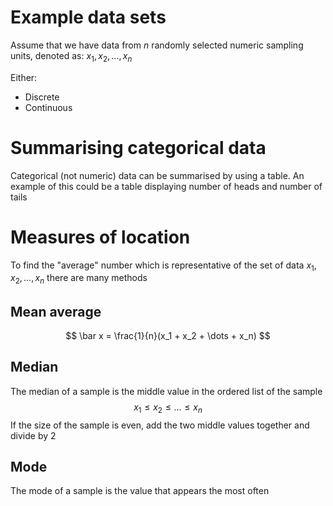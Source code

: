 # Example data sets

Assume that we have data from $n$ randomly selected numeric sampling units, denoted as:
$x_1, x_2, \dots, x_n$

Either:
- Discrete 
- Continuous
# Summarising categorical data

Categorical (not numeric) data can be summarised by using a table.
An example of this could be a table displaying number of heads and number of tails

# Measures of location

To find the "average" number which is representative of the set of data $x_1, x_2, \dots, x_n$ there are many methods

## Mean average
$$
\bar x = \frac{1}{n}(x_1 + x_2 + \dots + x_n)
$$
## Median

The median of a sample is the middle value in the ordered list of the sample
$$
x_1 \le x_2 \le \dots \le x_n
$$
If the size of the sample is even, add the two middle values together and divide by 2

## Mode

The mode of a sample is the value that appears the most often


